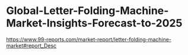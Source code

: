 # Global-Letter-Folding-Machine-Market-Insights-Forecast-to-2025
https://www.99-reports.com/market-report/letter-folding-machine-market#report_Desc
